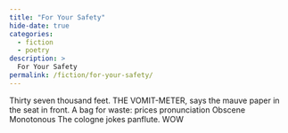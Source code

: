 ```yaml
---
title: "For Your Safety"
hide-date: true
categories:
  - fiction
  - poetry
description: >
  For Your Safety
permalink: /fiction/for-your-safety/
---
```

Thirty seven thousand feet.
THE VOMIT-METER,
says the mauve paper in the seat in front.
A bag for waste:
prices
pronunciation
Obscene
Monotonous
The cologne
jokes
panflute.
WOW
